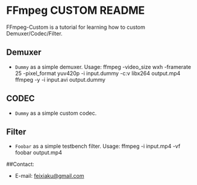 FFmpeg CUSTOM README
=============

FFmpeg-Custom is a tutorial for learning how to custom Demuxer/Codec/Filter.

## Demuxer

* `Dummy` as a simple demuxer.
        Usage:
        ffmpeg -video_size wxh -framerate 25 -pixel_format yuv420p -i input.dummy -c:v libx264 output.mp4
        ffmpeg -y -i input.avi output.dummy

## CODEC

* `Dummy` as a simple custom codec.

## Filter
* `Foobar` as a simple testbench filter.
        Usage:
        ffmpeg -i input.mp4 -vf foobar output.mp4

##Contact:
* E-mail: feixiaku@gmail.com
